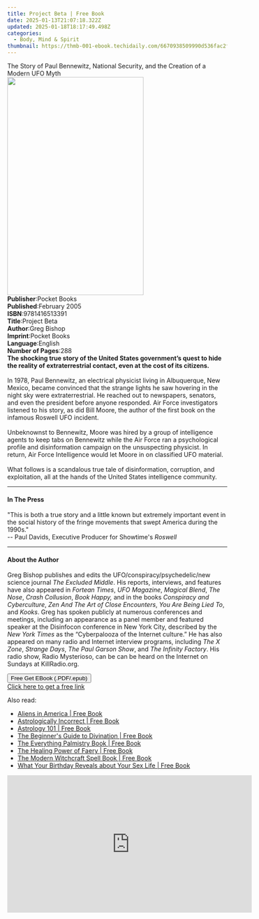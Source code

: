 ```yaml
---
title: Project Beta | Free Book
date: 2025-01-13T21:07:18.322Z
updated: 2025-01-18T18:17:49.498Z
categories:
  - Body, Mind & Spirit
thumbnail: https://thmb-001-ebook.techidaily.com/6670938509990d536fac2f3789bd40542815f6b2021458f0c62c171ea3e9cd7e.jpg
---
```

<main id="book-container">
  <div class="flex flex-col">
    <div class="book-brief flex-1 py-6 px-4 sm:p-6 md:py-10 md:px-8">
      <!-- brief-->
      <div class="book-brief-main">
        The Story of Paul Bennewitz, National Security, and the Creation of a
        Modern UFO Myth
      </div>
    </div>
    <div
      class="book-meta-info flex-1 grid gap-4 col-start-1 col-end-3 row-start-1 sm:mb-6 sm:grid-cols-4 lg:gap-6 lg:col-start-2 lg:row-end-6 lg:row-span-6 lg:mb-0"
    >
      <div
        class="book-meta-info-left place-content-center mt-4 p-4 text-sm leading-6 col-start-2 col-span-2 dark:text-slate-400"
      >
        <img
          class="w-full h-500 object-cover rounded-lg sm:h-255 sm:col-span-2 lg:col-span-full"
          src="https://img-001-ebook.techidaily.com/ad076490fa3e2eaab81a399a690742dc4b10a1922cbb3e31a742aace411c836b.jpg"
          alt=""
          width="312"
          height="500"
        />
      </div>
      <div
        class="book-meta-info-right mt-2 col-start-1 row-start-2 col-span-3 self-center"
      >
        <!-- meta data  -->
        <div class="flex flex-col px-4 md:px-8">
          <div class="flex-1">
            <strong>Publisher</strong>:<span class="px-2">Pocket Books</span>
          </div>
          <div class="flex-1">
            <strong>Published</strong>:<span class="px-2">February 2005</span>
          </div>
          <div class="flex-1">
            <strong>ISBN</strong>:<span class="px-2">9781416513391</span>
          </div>
          <div class="flex-1">
            <strong>Title</strong>:<span class="px-2">Project Beta</span>
          </div>
          <div class="flex-1">
            <strong>Author</strong>:<span class="px-2">Greg Bishop</span>
          </div>
          <div class="flex-1">
            <strong>Imprint</strong>:<span class="px-2">Pocket Books</span>
          </div>
          <div class="flex-1">
            <strong>Language</strong>:<span class="px-2">English</span>
          </div>
          <div class="flex-1">
            <strong>Number of Pages</strong>:<span class="px-2">288</span>
          </div>
        </div>
      </div>
    </div>
    <div class="book-description flex-1 py-6 px-4 sm:p-6 md:py-10 md:px-8">
      <div class="book-description-main">
        <div accordion-content="" id="description">
          <b
            >The shocking true story of the United States government’s quest to
            hide the reality of extraterrestrial contact, even at the cost of
            its citizens.</b
          ><br /><br />In 1978, Paul Bennewitz, an electrical physicist living
          in Albuquerque, New Mexico, became convinced that the strange lights
          he saw hovering in the night sky were extraterrestrial. He reached out
          to newspapers, senators, and even the president before anyone
          responded. Air Force investigators listened to his story, as did Bill
          Moore, the author of the first book on the infamous Roswell UFO
          incident.<br />
          <br />Unbeknownst to Bennewitz, Moore was hired by a group of
          intelligence agents to keep tabs on Bennewitz while the Air Force ran
          a psychological profile and disinformation campaign on the
          unsuspecting physicist. In return, Air Force Intelligence would let
          Moore in on classified UFO material.<br />
          <br />What follows is a scandalous true tale of disinformation,
          corruption, and exploitation, all at the hands of the United States
          intelligence community.
        </div>
        <div class="accordion-fader"></div>
      </div>
    </div>
    <div class="book-excerpts flex-1 py-6 px-4 sm:p-6 md:py-10 md:px-8">
      <!-- excerpts-->
      <div class="book-excerpts-main">
        <hr />
        <h4 class="placeholder placeholder-heading">
          <span>In The Press</span>
        </h4>
        <p>
          "This is both a true story and a little known but extremely important
          event in the social history of the fringe movements that swept America
          during the 1990s."<br />
          -- Paul Davids, Executive Producer for Showtime's <i>Roswell</i>
        </p>
      </div>
    </div>
    <div class="book-about-author flex-1 py-6 px-4 sm:p-6 md:py-10 md:px-8">
      <!-- about author-->
      <div class="book-main-author-main">
        <hr />
        <h4 class="placeholder placeholder-heading">
          <span>About the Author</span>
        </h4>
        <p>
          Greg Bishop publishes and edits the UFO/conspiracy/psychedelic/new
          science journal <i>The Excluded Middle</i>. His reports, interviews,
          and features have also appeared in <i>Fortean Times</i>,<i>
            UFO Magazine</i
          >,<i> Magical Blend</i>,<i> The Nose</i>,<i> Crash Collusion</i>,<i>
            Book Happy,</i
          >
          and in the books <i>Conspiracy and Cyberculture</i>,
          <i>Zen And The Art of Close Encounters</i>,
          <i>You Are Being Lied To</i>, and <i>Kooks</i>. Greg has spoken
          publicly at numerous conferences and meetings, including an appearance
          as a panel member and featured speaker at the Disinfocon conference in
          New York City, described by the <i>New York Times</i> as the
          “Cyberpalooza of the Internet culture.” He has also appeared on many
          radio and Internet interview programs, including <i>The X Zone</i>,
          <i>Strange Days</i>, <i>The Paul Garson Show</i>, and<i>
            The Infinity Factory</i
          >. His radio show, Radio Mysterioso, can be can be heard on the
          Internet on Sundays at KillRadio.org.
        </p>
      </div>
    </div>
    <div class="book-free-get flex-1 py-6 px-4 sm:p-6 md:py-10 md:px-8">
      <button
        id="btn-free-get"
        class="bg-blue-500 hover:bg-blue-700 text-white font-bold py-2 px-4 rounded"
      >
        Free Get EBook (.PDF/.epub)
      </button>
      <div id="countdown-display" class="px-2 text-lg mt-2"></div>
      <a
        id="free-link"
        class="hidden bg-blue-500 hover:bg-blue-700 text-white font-bold py-2 px-4 rounded"
        href="https://www.ebooks.com/en-us/book/224978/project-beta/greg-bishop/"
        target="_blank"
        >Click here to get a free link</a
      >
    </div>
    <script>
      let countdownTime = 0;
      let countdownInterval = null;
      document
        .getElementById('btn-free-get')
        .addEventListener('click', startCountdown);
      function startCountdown() {
        countdownTime = new Date().getTime() + 60000 * 3;
        countdownInterval = setInterval(updateCountdown, 1000);
        document.getElementById('btn-free-get').disabled = true;
        document
          .getElementById('btn-free-get')
          .classList.add('bg-gray-500', 'cursor-not-allowed');
      }
      function updateCountdown() {
        let currentTime = new Date().getTime();
        let timeLeft = countdownTime - currentTime;
        let secondsLeft = Math.floor(timeLeft / 1000);
        document.getElementById('countdown-display').innerHTML =
          `Remaining time: ${secondsLeft} seconds.`;
        if (secondsLeft <= 0) {
          clearInterval(countdownInterval);
          document.getElementById('btn-free-get').classList.add('hidden');
          document.getElementById('free-link').classList.remove('hidden');
          document.getElementById('countdown-display').innerHTML = '';
        }
      }
    </script>
  </div>
</main>

<ins class="adsbygoogle"
      style="display:block"
      data-ad-client="ca-pub-7571918770474297"
      data-ad-slot="8358498916"
      data-ad-format="auto"
      data-full-width-responsive="true"></ins>
    

<span class="atpl-alsoreadstyle">Also read:</span>
<div><ul>
<li><a href="https://novels-ebooks.techidaily.com/95688088-9781440508721-aliens-in-america/"><u>Aliens in America | Free Book</u></a></li>
<li><a href="https://novels-ebooks.techidaily.com/95688392-9781440586439-astrologically-incorrect/"><u>Astrologically Incorrect | Free Book</u></a></li>
<li><a href="https://novels-ebooks.techidaily.com/95688136-9781440594748-astrology-101/"><u>Astrology 101 | Free Book</u></a></li>
<li><a href="https://novels-ebooks.techidaily.com/95688138-9781440594830-the-beginners-guide-to-divination/"><u>The Beginner's Guide to Divination | Free Book</u></a></li>
<li><a href="https://novels-ebooks.techidaily.com/95688486-9781440522550-the-everything-palmistry-book/"><u>The Everything Palmistry Book | Free Book</u></a></li>
<li><a href="https://novels-ebooks.techidaily.com/95688240-9781440515903-the-healing-power-of-faery/"><u>The Healing Power of Faery | Free Book</u></a></li>
<li><a href="https://novels-ebooks.techidaily.com/95688353-9781440589249-the-modern-witchcraft-spell-book/"><u>The Modern Witchcraft Spell Book | Free Book</u></a></li>
<li><a href="https://novels-ebooks.techidaily.com/95688357-9781440509919-what-your-birthday-reveals-about-your-sex-life/"><u>What Your Birthday Reveals about Your Sex Life | Free Book</u></a></li>
</ul></div>

<!-- affiliate ads begin -->
<iframe width="560" height="315" src="https://www.youtube.com/embed/jvwX82j3ci0?si=gAWoovjXgs3m1d7S" title="YouTube video player" frameborder="0" allow="accelerometer; autoplay; clipboard-write; encrypted-media; gyroscope; picture-in-picture; web-share" referrerpolicy="strict-origin-when-cross-origin" allowfullscreen></iframe>
<!-- affiliate ads end -->

